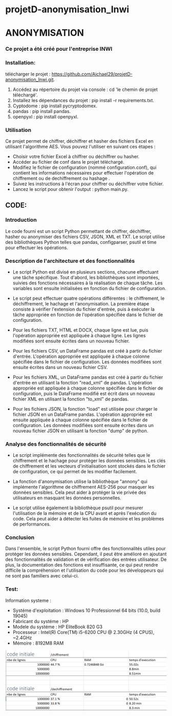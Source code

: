 # projetD-anonymisation_Inwi

# ANONYMISATION

### Ce projet a été créé pour l'entreprise INWI

### Installation:
télécharger le projet : https://github.com/Aichael29/projetD-anonymisation_Inwi.git.
1. Accédez au répertoire du projet via console : cd 'le chemin de projet téléchargé'.
2. Installez les dépendances du projet : pip install -r requirements.txt.
3. Cyptodome : pip install pycryptodomex.
4. pandas : pip install pandas.
5. openpyxl : pip install openpyxl.

### Utilisation
Ce projet permet de chiffrer, déchiffrer et hasher des fichiers Excel en utilisant l'algorithme AES. Vous pouvez l'utiliser en suivant ces étapes :

* Choisir votre fichier Excel à chiffrer ou déchiffrer ou hasher.
* Accéder au fichier de conf dans le projet téléchargé.
* Modifiez le fichier de configuration (nommé configuration.conf), qui contient les informations nécessaires pour effectuer l'opération de chiffrement ou de dechiffrement ou hashage .
* Suivez les instructions à l'écran pour chiffrer ou déchiffrer votre fichier.
* Lancez le script pour obtenir l'output : python main.py.

## CODE:
 
### Introduction

Le code fourni est un script Python permettant de chiffrer, déchiffrer, hasher ou anonymiser des fichiers CSV, JSON, XML et TXT. Le script utilise des bibliothèques Python telles que pandas, configparser, psutil et time pour effectuer les opérations.

### Description de l'architecture et des fonctionnalités

* Le script Python est divisé en plusieurs sections, chacune effectuant une tâche spécifique. Tout d'abord, les bibliothèques sont importées, suivies des fonctions nécessaires à la réalisation de chaque tâche. Les variables sont ensuite initialisées en fonction du fichier de configuration.

* Le script peut effectuer quatre opérations différentes : le chiffrement, le déchiffrement, le hachage et l'anonymisation. La première étape consiste à vérifier l'extension du fichier d'entrée, puis à exécuter la tâche appropriée en fonction de l'opération spécifiée dans le fichier de configuration.

* Pour les fichiers TXT, HTML et DOCX, chaque ligne est lue, puis l'opération appropriée est appliquée à chaque ligne. Les lignes modifiées sont ensuite écrites dans un nouveau fichier.

* Pour les fichiers CSV, un DataFrame pandas est créé à partir du fichier d'entrée. L'opération appropriée est appliquée à chaque colonne spécifiée dans le fichier de configuration. Les données modifiées sont ensuite écrites dans un nouveau fichier CSV.

* Pour les fichiers XML, un DataFrame pandas est créé à partir du fichier d'entrée en utilisant la fonction "read_xml" de pandas. L'opération appropriée est appliquée à chaque colonne spécifiée dans le fichier de configuration, puis le DataFrame modifié est écrit dans un nouveau fichier XML en utilisant la fonction "to_xml" de pandas.

* Pour les fichiers JSON, la fonction "load" est utilisée pour charger le fichier JSON en un DataFrame pandas. L'opération appropriée est ensuite appliquée à chaque colonne spécifiée dans le fichier de configuration. Les données modifiées sont ensuite écrites dans un nouveau fichier JSON en utilisant la fonction "dump" de python.

### Analyse des fonctionnalités de sécurité

* Le script implémente des fonctionnalités de sécurité telles que le chiffrement et le hachage pour protéger les données sensibles. Les clés de chiffrement et les vecteurs d'initialisation sont stockés dans le fichier de configuration, ce qui permet de les modifier facilement.

* La fonction d'anonymisation utilise la bibliothèque "annony" qui implémente l'algorithme de chiffrement AES-256 pour masquer les données sensibles. Cela peut aider à protéger la vie privée des utilisateurs en masquant les données personnelles.

* Le script utilise également la bibliothèque psutil pour mesurer l'utilisation de la mémoire et de la CPU avant et après l'exécution du code. Cela peut aider à détecter les fuites de mémoire et les problèmes de performances.

### Conclusion

Dans l'ensemble, le script Python fourni offre des fonctionnalités utiles pour protéger les données sensibles. Cependant, il peut être amélioré en ajoutant des fonctionnalités de validation et de vérification des entrées utilisateur. De plus, la documentation des fonctions est insuffisante, ce qui peut rendre difficile la compréhension et l'utilisation du code pour les développeurs qui ne sont pas familiers avec celui-ci.

### Test:
Information systeme :
*    Systéme d'exploitation : Windows 10 Professionnel 64 bits (10.0, build 19045)
*    Fabricant du systéme : HP
*    Modele du systéme : HP EliteBook 820 G3
*    Processeur : Intel(R) Core(TM) i5-6200 CPU @ 2.30GHz (4 CPUS), ~2.4GHz
*    Mémoire : 8192M8 RAM

![image.png](image.png)
